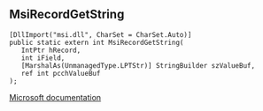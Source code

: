 ## MsiRecordGetString

```
[DllImport("msi.dll", CharSet = CharSet.Auto)]
public static extern int MsiRecordGetString(
   IntPtr hRecord,
   int iField,
   [MarshalAs(UnmanagedType.LPTStr)] StringBuilder szValueBuf,
   ref int pcchValueBuf
);
```

[Microsoft documentation](https://docs.microsoft.com/en-us/windows/win32/api/msi/nf-msi-msirecordgetstring)
